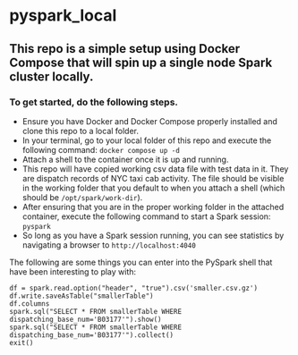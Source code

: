 # pyspark_local
## This repo is a simple setup using Docker Compose that will spin up a single node Spark cluster locally.
### To get started, do the following steps.
- Ensure you have Docker and Docker Compose properly installed and clone this repo to a local folder.
- In your terminal, go to your local folder of this repo and execute the following command: `docker compose up -d`
- Attach a shell to the container once it is up and running.
- This repo will have copied working csv data file with test data in it. They are dispatch records of NYC taxi cab activity. The file should be visible in the working folder that you default to when you attach a shell (which should be `/opt/spark/work-dir`).
- After ensuring that you are in the proper working folder in the attached container, execute the following command to start a Spark session: `pyspark`
- So long as you have a Spark session running, you can see statistics by navigating a browser to `http://localhost:4040`

The following are some things you can enter into the PySpark shell that have been interesting to play with:
```
df = spark.read.option("header", "true").csv('smaller.csv.gz')
df.write.saveAsTable("smallerTable")
df.columns
spark.sql("SELECT * FROM smallerTable WHERE dispatching_base_num='B03177'").show()
spark.sql("SELECT * FROM smallerTable WHERE dispatching_base_num='B03177'").collect()
exit()
```
